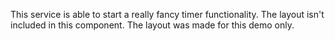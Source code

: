 This service is able to start a really fancy timer functionality. The layout isn't included in this component. The layout was made for this demo only.